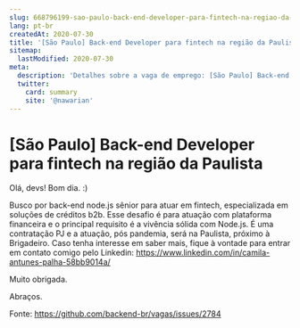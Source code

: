 ```yaml
---
slug: 668796199-sao-paulo-back-end-developer-para-fintech-na-regiao-da-paulista
lang: pt-br
createdAt: 2020-07-30
title: '[São Paulo] Back-end Developer para fintech na região da Paulista - Vaga de Emprego'
sitemap:
  lastModified: 2020-07-30
meta:
  description: 'Detalhes sobre a vaga de emprego: [São Paulo] Back-end Developer para fintech na região da Paulista'
  twitter:
    card: summary
    site: '@nawarian'
---
```


# [São Paulo] Back-end Developer para fintech na região da Paulista

Olá, devs! Bom dia.  :)

Busco por back-end node.js sênior para atuar em fintech, especializada em soluções de créditos b2b. 
Esse desafio é para atuação com plataforma financeira e o principal requisito é a vivência sólida com Node.js.
É uma contratação PJ e a atuação, pós pandemia, será na Paulista, próximo à Brigadeiro. 
Caso tenha interesse em saber mais, fique à vontade para entrar em contato comigo pelo Linkedin: https://www.linkedin.com/in/camila-antunes-palha-58bb9014a/

Muito obrigada.

Abraços.


 


Fonte: https://github.com/backend-br/vagas/issues/2784